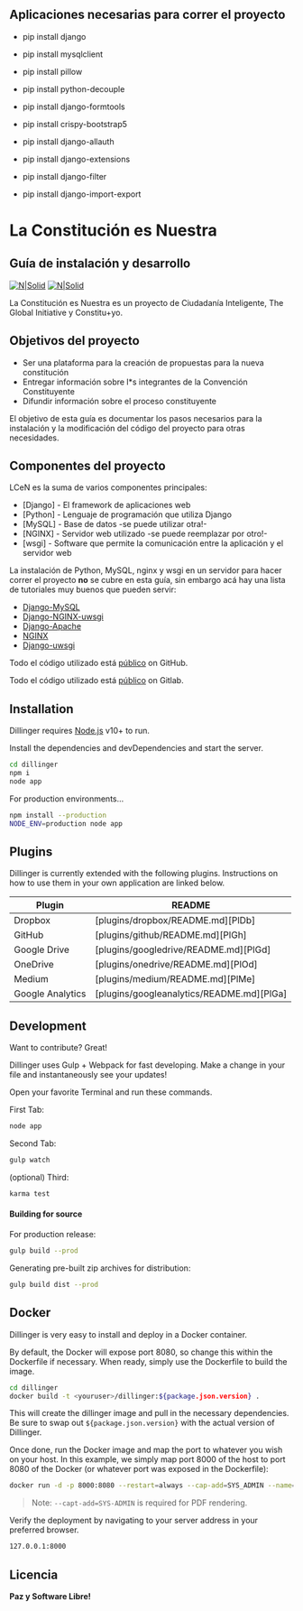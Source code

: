 Aplicaciones necesarias para correr el proyecto
-----------------------------------------------

- pip install django

- pip install mysqlclient

- pip install pillow

- pip install python-decouple

- pip install django-formtools

- pip install crispy-bootstrap5

- pip install django-allauth

- pip install django-extensions

- pip install django-filter

- pip install django-import-export



# La Constitución es Nuestra

## Guía de instalación y desarrollo

[![N|Solid](https://miro.medium.com/fit/c/262/262/2*HiWjbN9GrdV-jsf4vm5_2A.png)](https://ciudadaniai.org/index)
[![N|Solid](https://gitlab.com/pedregalux/images2021/-/blob/master/lcen.jpg)](https://laconstitucionesnuestra.cl)

La Constitución es Nuestra es un proyecto de Ciudadanía Inteligente, The Global Initiative y Constitu+yo.

## Objetivos del proyecto
- Ser una plataforma para la creación de propuestas para la nueva constitución
- Entregar información sobre l*s integrantes de la Convención Constituyente
- Difundir información sobre el proceso constituyente

El objetivo de esta guía es documentar los pasos necesarios para la instalación y la modificación del código del proyecto para otras necesidades.

## Componentes del proyecto

LCeN es la suma de varios componentes principales:

- [Django] - El framework de aplicaciones web
- [Python] - Lenguaje de programación que utiliza Django
- [MySQL] - Base de datos -se puede utilizar otra!-
- [NGINX] - Servidor web utilizado -se puede reemplazar por otro!-
- [wsgi] - Software que permite la comunicación entre la aplicación y el servidor web

La instalación de Python, MySQL, nginx y wsgi en un servidor para hacer correr el proyecto **no** se cubre en esta guía, sin embargo acá hay una lista de tutoriales muy buenos que pueden servir:

- [Django-MySQL](https://www.delftstack.com/es/howto/django/django-mysqldb/)
- [Django-NGINX-uwsgi](https://uwsgi-docs.readthedocs.io/en/latest/tutorials/Django_and_nginx.html)
- [Django-Apache](https://tomdeneire.medium.com/how-to-deploy-a-django-applications-on-linode-ubuntu-20-04-lts-9235150bad3e)
- [NGINX](https://www.linode.com/docs/guides/how-to-configure-nginx/)
- [Django-uwsgi](https://docs.djangoproject.com/en/4.0/howto/deployment/wsgi/uwsgi/)

Todo el código utilizado está [público](https://github.com/ciudadanointeligente/lcen) on GitHub.

Todo el código utilizado está [público](https://gitlab.com/ciudadaniai/lcen) on Gitlab.

## Installation

Dillinger requires [Node.js](https://nodejs.org/) v10+ to run.

Install the dependencies and devDependencies and start the server.

```sh
cd dillinger
npm i
node app
```

For production environments...

```sh
npm install --production
NODE_ENV=production node app
```

## Plugins

Dillinger is currently extended with the following plugins.
Instructions on how to use them in your own application are linked below.

| Plugin | README |
| ------ | ------ |
| Dropbox | [plugins/dropbox/README.md][PlDb] |
| GitHub | [plugins/github/README.md][PlGh] |
| Google Drive | [plugins/googledrive/README.md][PlGd] |
| OneDrive | [plugins/onedrive/README.md][PlOd] |
| Medium | [plugins/medium/README.md][PlMe] |
| Google Analytics | [plugins/googleanalytics/README.md][PlGa] |

## Development

Want to contribute? Great!

Dillinger uses Gulp + Webpack for fast developing.
Make a change in your file and instantaneously see your updates!

Open your favorite Terminal and run these commands.

First Tab:

```sh
node app
```

Second Tab:

```sh
gulp watch
```

(optional) Third:

```sh
karma test
```

#### Building for source

For production release:

```sh
gulp build --prod
```

Generating pre-built zip archives for distribution:

```sh
gulp build dist --prod
```

## Docker

Dillinger is very easy to install and deploy in a Docker container.

By default, the Docker will expose port 8080, so change this within the
Dockerfile if necessary. When ready, simply use the Dockerfile to
build the image.

```sh
cd dillinger
docker build -t <youruser>/dillinger:${package.json.version} .
```

This will create the dillinger image and pull in the necessary dependencies.
Be sure to swap out `${package.json.version}` with the actual
version of Dillinger.

Once done, run the Docker image and map the port to whatever you wish on
your host. In this example, we simply map port 8000 of the host to
port 8080 of the Docker (or whatever port was exposed in the Dockerfile):

```sh
docker run -d -p 8000:8080 --restart=always --cap-add=SYS_ADMIN --name=dillinger <youruser>/dillinger:${package.json.version}
```

> Note: `--capt-add=SYS-ADMIN` is required for PDF rendering.

Verify the deployment by navigating to your server address in
your preferred browser.

```sh
127.0.0.1:8000
```

## Licencia



**Paz y Software Libre!**
